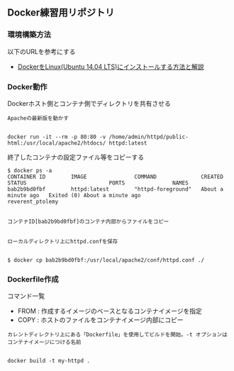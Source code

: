 ## Docker練習用リポジトリ

### 環境構築方法

以下のURLを参考にする
- [DockerをLinux(Ubuntu 14.04 LTS)にインストールする方法と解説](http://tracpath.com/works/devops/how_to_install_the_docker/)

### Docker動作


Dockerホスト側とコンテナ側でディレクトリを共有させる
```
Apacheの最新版を動かす


docker run -it --rm -p 80:80 -v /home/admin/httpd/public-html:/usr/local/apache2/htdocs/ httpd:latest
```

終了したコンテナの設定ファイル等をコピーする
```
$ docker ps -a
CONTAINER ID        IMAGE               COMMAND              CREATED              STATUS                          PORTS               NAMES
bab2b9bd0fbf        httpd:latest        "httpd-foreground"   About a minute ago   Exited (0) About a minute ago                       reverent_ptolemy


コンテナID[bab2b9bd0fbf]のコンテナ内部からファイルをコピー


ローカルディレクトリ上にhttpd.confを保存


$ docker cp bab2b9bd0fbf:/usr/local/apache2/conf/httpd.conf ./
```

### Dockerfile作成

コマンド一覧
- FROM : 作成するイメージのベースとなるコンテナイメージを指定
- COPY : ホストのファイルをコンテナイメージ内部にコピー

```
カレントディレクトリ上にある「Dockerfile」を使用してビルドを開始。-t オプションはコンテナイメージにつける名前


docker build -t my-httpd .
```
